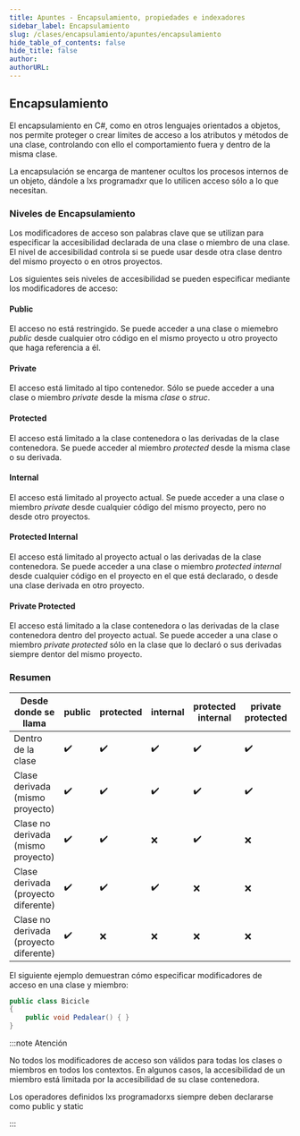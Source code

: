 ```yaml
---
title: Apuntes - Encapsulamiento, propiedades e indexadores
sidebar_label: Encapsulamiento
slug: /clases/encapsulamiento/apuntes/encapsulamiento
hide_table_of_contents: false
hide_title: false
author: 
authorURL: 
---
```


## Encapsulamiento

El encapsulamiento en C#, como en otros lenguajes orientados a objetos, nos permite proteger o crear límites de acceso a los atributos y métodos de una clase, controlando con ello el comportamiento fuera y dentro de la misma clase.

La encapsulación se encarga de mantener ocultos los procesos internos de un objeto, dándole a lxs programadxr que lo utilicen acceso sólo a lo que necesitan.

### Niveles de Encapsulamiento

Los modificadores de acceso son palabras clave que se utilizan para especificar la accesibilidad declarada de una clase o miembro de una clase. El nivel de accesibilidad controla si se puede usar desde otra clase dentro del mismo proyecto o en otros proyectos. 

Los siguientes seis niveles de accesibilidad se pueden especificar mediante los modificadores de acceso:

#### Public

El acceso no está restringido. Se puede acceder a una clase o miemebro *public* desde cualquier otro código en el mismo proyecto u otro proyecto que haga referencia a él.

#### Private

El acceso está limitado al tipo contenedor. Sólo se puede acceder a una clase o miembro *private* desde la misma *clase* o *struc*.

#### Protected

El acceso está limitado a la clase contenedora o las derivadas de la clase contenedora.  Se puede acceder al miembro *protected* desde la misma clase o su derivada.

#### Internal

El acceso está limitado al proyecto actual. Se puede acceder a una clase o miembro *private* desde cualquier código del mismo proyecto, pero no desde otro proyectos.

#### Protected Internal

El acceso está limitado al proyecto actual o las derivadas de la clase contenedora. Se puede acceder a una clase o miembro *protected internal*  desde cualquier código en el proyecto en el que está declarado, o desde una clase derivada en otro proyecto.

#### Private Protected 

El acceso está limitado a la clase contenedora o las derivadas de la clase contenedora dentro del proyecto actual. Se puede acceder a una clase o miembro *private protected* sólo en la clase que lo declaró o sus derivadas siempre dentor del mismo proyecto.

### Resumen

Desde donde se llama |  public  |   protected   |    internal   | protected internal |	private protected   |   private
-- |  --  |   --   |    --   |	--  |	--   |   --
Dentro de la clase |   ✔️️  |   ✔️  |   ✔️  |   ✔️  |   ✔️  |   ✔️  |
Clase derivada (mismo proyecto)|	✔️|	✔️|	✔️|	✔️|	✔️|	❌|
Clase no derivada (mismo proyecto)|	✔️|	✔️|	❌|	✔️|	❌|	❌|
Clase derivada (proyecto diferente)	|✔️|	✔️	|✔️	|❌	|❌	|❌|
Clase no derivada (proyecto diferente)|	✔️|	❌	|❌	|❌|	❌|	❌|


El siguiente ejemplo demuestran cómo especificar modificadores de acceso en una clase y miembro:

```csharp
public class Bicicle
{
    public void Pedalear() { }
}
```


:::note Atención

No todos los modificadores de acceso son válidos para todas los clases o miembros en todos los contextos. En algunos casos, la accesibilidad de un miembro está limitada por la accesibilidad de su clase contenedora.

Los operadores definidos lxs programadorxs siempre deben declararse como public y static

:::
